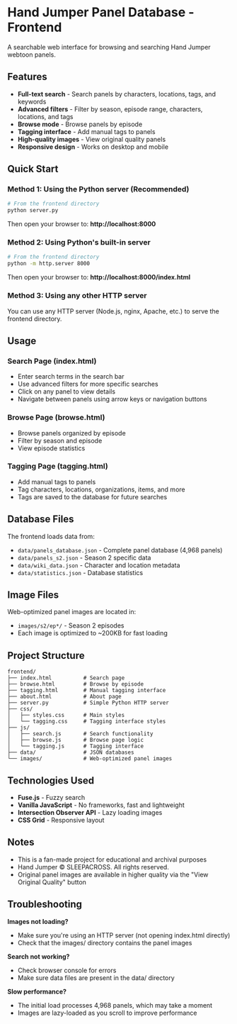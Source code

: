 # Hand Jumper Panel Database - Frontend

A searchable web interface for browsing and searching Hand Jumper webtoon panels.

## Features

- **Full-text search** - Search panels by characters, locations, tags, and keywords
- **Advanced filters** - Filter by season, episode range, characters, locations, and tags
- **Browse mode** - Browse panels by episode
- **Tagging interface** - Add manual tags to panels
- **High-quality images** - View original quality panels
- **Responsive design** - Works on desktop and mobile

## Quick Start

### Method 1: Using the Python server (Recommended)

```bash
# From the frontend directory
python server.py
```

Then open your browser to: **http://localhost:8000**

### Method 2: Using Python's built-in server

```bash
# From the frontend directory
python -m http.server 8000
```

Then open your browser to: **http://localhost:8000/index.html**

### Method 3: Using any other HTTP server

You can use any HTTP server (Node.js, nginx, Apache, etc.) to serve the frontend directory.

## Usage

### Search Page (index.html)
- Enter search terms in the search bar
- Use advanced filters for more specific searches
- Click on any panel to view details
- Navigate between panels using arrow keys or navigation buttons

### Browse Page (browse.html)
- Browse panels organized by episode
- Filter by season and episode
- View episode statistics

### Tagging Page (tagging.html)
- Add manual tags to panels
- Tag characters, locations, organizations, items, and more
- Tags are saved to the database for future searches

## Database Files

The frontend loads data from:
- `data/panels_database.json` - Complete panel database (4,968 panels)
- `data/panels_s2.json` - Season 2 specific data
- `data/wiki_data.json` - Character and location metadata
- `data/statistics.json` - Database statistics

## Image Files

Web-optimized panel images are located in:
- `images/s2/ep*/` - Season 2 episodes
- Each image is optimized to ~200KB for fast loading

## Project Structure

```
frontend/
├── index.html          # Search page
├── browse.html         # Browse by episode
├── tagging.html        # Manual tagging interface
├── about.html          # About page
├── server.py           # Simple Python HTTP server
├── css/
│   ├── styles.css      # Main styles
│   └── tagging.css     # Tagging interface styles
├── js/
│   ├── search.js       # Search functionality
│   ├── browse.js       # Browse page logic
│   └── tagging.js      # Tagging interface
├── data/               # JSON databases
└── images/             # Web-optimized panel images
```

## Technologies Used

- **Fuse.js** - Fuzzy search
- **Vanilla JavaScript** - No frameworks, fast and lightweight
- **Intersection Observer API** - Lazy loading images
- **CSS Grid** - Responsive layout

## Notes

- This is a fan-made project for educational and archival purposes
- Hand Jumper © SLEEPACROSS. All rights reserved.
- Original panel images are available in higher quality via the "View Original Quality" button

## Troubleshooting

**Images not loading?**
- Make sure you're using an HTTP server (not opening index.html directly)
- Check that the images/ directory contains the panel images

**Search not working?**
- Check browser console for errors
- Make sure data files are present in the data/ directory

**Slow performance?**
- The initial load processes 4,968 panels, which may take a moment
- Images are lazy-loaded as you scroll to improve performance
